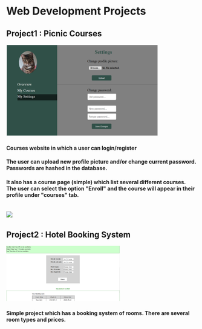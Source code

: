 # Web Development Projects


## Project1 : Picnic Courses
<img src="Picnic/profile_sets.png" width="400"><br/>
#### Courses website in which a user can login/register
#### The user can upload new profile picture and/or change current password. Passwords are hashed in the database.
#### It also has a course page (simple) which list several different courses. The user can select the option "Enroll" and the course will appear in their profile under "courses" tab.
<br/><img src="Hotel/screen3.PNG" width="200"><br/>

## Project2 : Hotel Booking System
<img src="Hotel/screen1.PNG" width="300"><br/>
#### Simple project which has a booking system of rooms. There are several room types and prices.
